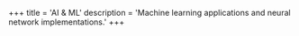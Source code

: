 +++
title = 'AI & ML'
description = 'Machine learning applications and neural network implementations.'
+++